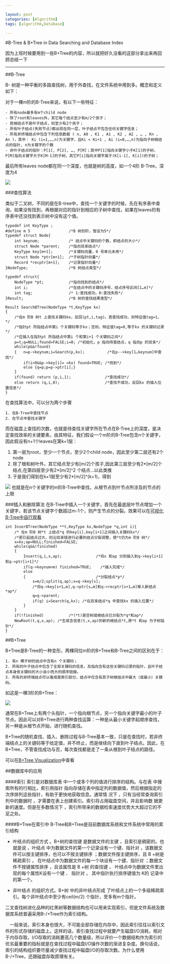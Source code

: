 ```yaml
---

layout: post
categories: [Algorithm]
tags: [algorithm,Database]

---
```


#B-Tree & B+Tree in Data Searching and Database Index


因为上班时候要用到一些B+Tree的内容，所以就把好久没看的这部分拿出来再回顾总结一下


- - -

##B-Tree

B- 树是一种平衡的多路查找树，用于外查找，在文件系统中用到多。概念和定义如下：

对于一棵m阶的B-Tree来说，有以下一些特征：

	- 所有node最多有m个child node
	- 除了root和leaves外，其它每个结点至少有m/2个孩子；
	- 若根结点不是叶子结点，则至少有2个孩子；
	- 所有叶子结点(失败节点)都出现在同一层，叶子结点不包含任何关键字信息；
    - 所有非终端结点中包含下列信息数据 ( n, A0 , K1 , A1 , K2 , A2 , … , Kn , An )，其中： Ki (i=1,…,n)为关键字，且Ki < Ki+1 , Ai (i=0,…,n)为指向子树根结点的指针, n为关键字的个数
	- 非叶子结点的指针：P[1], P[2], …, P[M]；其中P[1]指向关键字小于K[1]的子树，P[M]指向关键字大于K[M-1]的子树，其它P[i]指向关键字属于(K[i-1], K[i])的子树；

最后所有leaves node都在同一个深度，也就是树的高度，如一个4阶 B-Tree，深度为4

![](http://my.csdn.net/uploads/201207/28/1343441845_4081.jpg)

###查找算法

类似于二叉树，不同的是在B-tree中，查找一个关键字的时候，先在有序表中查询，如果没有找到，再根据对应的指针到相应的子树中查找，如果在leaves的有序表中还没找到表示树中没有这个值。

```
typedef int KeyType ;  
#define m 5                 /*B 树的阶，暂设为5*/  
typedef struct Node{  
    int keynum;             /* 结点中关键码的个数，即结点的大小*/  
    struct Node *parent;    /*指向双亲结点*/   
    KeyType key[m+1];       /*关键码向量，0 号单元未用*/   
    struct Node *ptr[m+1];  /*子树指针向量*/   
    Record *recptr[m+1];    /*记录指针向量*/  
}NodeType;                  /*B 树结点类型*/  
  
typedef struct{  
    NodeType *pt;           /*指向找到的结点*/  
    int i;                  /*在结点中的关键码序号，结点序号区间[1…m]*/  
    int tag;                /* 1:查找成功，0:查找失败*/  
}Result;                    /*B 树的查找结果类型*/  
  
Result SearchBTree(NodeType *t,KeyType kx)  
{   
    /*在m 阶B 树t 上查找关键码kx，反回(pt,i,tag)。若查找成功，则特征值tag=1，*/  
    /*指针pt 所指结点中第i 个关键码等于kx；否则，特征值tag=0,等于kx 的关键码记录*/  
    /*应插入在指针pt 所指结点中第i 个和第i+1 个关键码之间*/  
    p=t;q=NULL;found=FALSE;i=0; /*初始化，p 指向待查结点，q 指向p 的双亲*/  
    while(p&&!found)  
    {   n=p->keynum;i=Search(p,kx);          /*在p-->key[1…keynum]中查找*/  
        if(i>0&&p->key[i]= =kx) found=TRUE; /*找到*/  
        else {q=p;p=p->ptr[i];}  
    }  
    if(found) return (p,i,1);               /*查找成功*/  
    else return (q,i,0);                    /*查找不成功，反回kx 的插入位置信息*/  
}  

```

在查找算法中，可以分为两个步骤

	1. 在B-Tree中查找节点
	2. 在节点中查找关键字

而在磁盘上查找的次数，也就是待查找关键字所在节点在B-Tree上的深度，是决定查找效率的关键要素，由其特征，我们假设一个m阶的B-Tree包含n个关键字，因此假设有n+1个leaves在第k+1层：

1. 第一层为root，至少一个节点，至少2个child node，因此至少第二层还有2个node
2. 除了根和树叶外，其它结点至少有[m/2]个孩子,因此第三层至少有2*[m/2]个结点,在第四层至少有2*[m/2]^2 个结点…以此类推
3. 于是我们得到在k+1层至少有2*[m/2]^(k+1)，得到

![](http://my.csdn.net/uploads/201208/05/1344136805_2674.jpg)
	也就是在n个关键字的m阶B-Tree中查找，从根节点到叶节点所涉及的节点的上限
	

###插入和删除算法
在B-Tree中插入一个关键字，首先在最底层叶节点增加一个关键字，若该节点关键字个数超过m-1个，则产生节点的分裂。效果可以在[可视化B-Tree中自行观看](https://www.cs.usfca.edu/~galles/visualization/BTree.html)

```
int InserBTree(NodeType **t,KeyType kx,NodeType *q,int i){   
    /* 在m 阶B 树*t 上结点*q 的key[i],key[i+1]之间插入关键码kx*/   
    /*若引起结点过大，则沿双亲链进行必要的结点分裂调整，使*t仍为m 阶B 树*/  
    x=kx;ap=NULL;finished=FALSE;  
    while(q&&!finished)  
    {   
        Insert(q,i,x,ap);               /*将x 和ap 分别插入到q->key[i+1]和q->ptr[i+1]*/  
        if(q->keynum<m) finished=TRUE;    /*插入完成*/  
        else  
        {                               /*分裂结点*p*/  
            s=m/2;split(q,ap);x=q->key[s];  
            /*将q->key[s+1…m],q->ptr[s…m]和q->recptr[s+1…m]移入新结点*ap*/  
            q=q->parent;  
            if(q) i=Search(q,kx); /*在双亲结点*q 中查找kx 的插入位置*/  
        }  
    }  
    if(!finished)           /*(*t)是空树或根结点已分裂为*q*和ap*/  
    NewRoot(t,q,x,ap); /*生成含信息(t,x,ap)的新的根结点*t,原*t 和ap 为子树指针*/  
}  

```

##B+Tree 

B+Tree是B-Tree的一种变形，两棵同位m阶的B+Tree和B-Tree之间的区别在于：
	
	1. 有n 棵子树的结点中含有n 个关键码；
	2. 所有的叶子结点中包含了全部关键码的信息，及指向含有这些关键码记录的指针，且叶子结点本身依关键码的大小自小而大的顺序链接。
	3. 所有的非终端结点可以看成是索引部分，结点中仅含有其子树根结点中最大（或最小）关键码。

如这是一棵3阶的B+Tree：

![](http://my.csdn.net/uploads/201207/28/1343448307_6771.jpg)

通常在B+Tree上有两个头指针，一个指向根节点，另一个指向关键字最小的叶子节点。因此可以对B+Tree进行两种查找运算：一种是从最小关键字起顺序查找，另一种是从根节点开始，进行随机查找。

B+Tree的随机查找、插入、删除过程与B-Tree基本一致，只是在查找时，若非终端结点上的关键码等于给定值，并不终止，而是继续向下直到叶子结点。因此，在B+Tree，不管查找成功与否，每次查找都是走了一条从根到叶子结点的路径。

可以在[B+Tree Visualization](https://www.cs.usfca.edu/~galles/visualization/BPlusTree.html)中查看


##数据库中的应用


####索引
索引是对数据库表 中一个或多个列的值进行排序的结构。与在表 中搜索所有的行相比，索引用指针 指向存储在表中指定列的数据值，然后根据指定的次序排列这些指针，有助于更快地获取信息。通常情 况下 ，只有当经常查询索引列中的数据时 ，才需要在表上创建索引。索引将占用磁盘空间，并且影响数 据更新的速度。但是在多数情况下 ，索引所带来的数据检索速度优势大大超过它的不足之处。


####B+Tree在索引中
B-Tree和B+Tree是目前数据库系统和文件系统中常用的索引结构

- 叶结点的组织方式 。B+树的查找键 是数据文件的主键 ，且索引是稠密的。也就是说 ，叶结点 中为数据文件的第一个记录设有一个键、指针对 ，该数据文件可以按主键排序，也可以不按主键排序 ；数据文件按主键排序，且 B +树是稀疏索引 ，  在叶结点中为数据文件的每一个块设有一个键、指针对 ；数据文件不按键属性排序 ，且该属性是 B +树 的查找键 ， 叶结点中为数据文件里出现的每个属性K设有一个键 、 指针对 ， 其中指针执行排序键值为 K的 记录中的第一个。

- 非叶结点 的组织方式。B+树 中的非叶结点形成 了叶结点上的一个多级稀疏索引。每个非叶结点中至少有ceil(m/2) 个指针，至多有m个指针。

二叉查找树进化品种的红黑树等数据结构也可以用来实现索引，但是文件系统及数据库系统普遍采用B-/+Tree作为索引结构。

　一般来说，索引本身也很大，不可能全部存储在内存中，因此索引往往以索引文件的形式存储的磁盘上。这样的话，索引查找过程中就要产生磁盘I/O消耗，相对于内存存取，I/O存取的消耗要高几个数量级，所以评价一个数据结构作为索引的优劣最重要的指标就是在查找过程中磁盘I/O操作次数的渐进复杂度。换句话说，索引的结构组织要尽量减少查找过程中磁盘I/O的存取次数。为什么使用B-/+Tree，还跟磁盘存取原理有关。
















